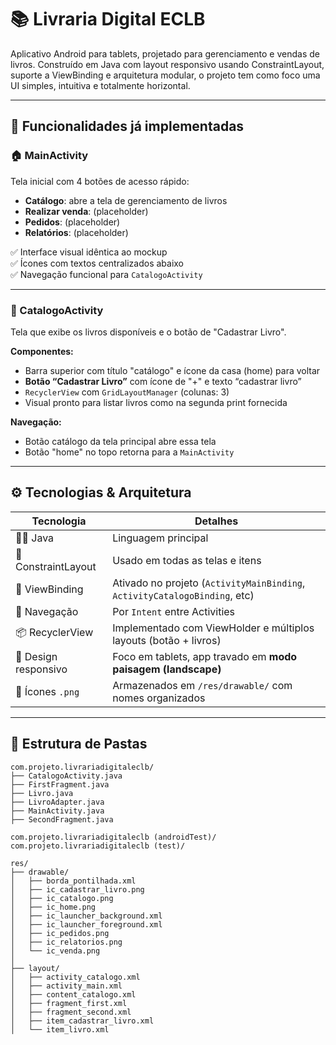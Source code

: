 # 📚 Livraria Digital ECLB

Aplicativo Android para tablets, projetado para gerenciamento e vendas de livros. Construído em Java com layout responsivo usando ConstraintLayout, suporte a ViewBinding e arquitetura modular, o projeto tem como foco uma UI simples, intuitiva e totalmente horizontal.

---

## 📌 Funcionalidades já implementadas

### 🏠 MainActivity
Tela inicial com 4 botões de acesso rápido:

- **Catálogo**: abre a tela de gerenciamento de livros
- **Realizar venda**: (placeholder)
- **Pedidos**: (placeholder)
- **Relatórios**: (placeholder)

✅ Interface visual idêntica ao mockup  
✅ Ícones com textos centralizados abaixo  
✅ Navegação funcional para `CatalogoActivity`  

---

### 📘 CatalogoActivity

Tela que exibe os livros disponíveis e o botão de "Cadastrar Livro".

**Componentes:**
- Barra superior com título "catálogo" e ícone da casa (home) para voltar
- **Botão “Cadastrar Livro”** com ícone de "+" e texto “cadastrar livro”
- `RecyclerView` com `GridLayoutManager` (colunas: 3)
- Visual pronto para listar livros como na segunda print fornecida

**Navegação:**
- Botão catálogo da tela principal abre essa tela
- Botão "home" no topo retorna para a `MainActivity`

---

## ⚙️ Tecnologias & Arquitetura

| Tecnologia | Detalhes |
|------------|----------|
| 👨‍💻 Java | Linguagem principal |
| 🧱 ConstraintLayout | Usado em todas as telas e itens |
| 🧼 ViewBinding | Ativado no projeto (`ActivityMainBinding`, `ActivityCatalogoBinding`, etc) |
| 🧭 Navegação | Por `Intent` entre Activities |
| 📦 RecyclerView | Implementado com ViewHolder e múltiplos layouts (botão + livros) |
| 💅 Design responsivo | Foco em tablets, app travado em **modo paisagem (landscape)** |
| 🎨 Ícones `.png` | Armazenados em `/res/drawable/` com nomes organizados |

---

## 📁 Estrutura de Pastas

```
com.projeto.livrariadigitaleclb/
├── CatalogoActivity.java
├── FirstFragment.java
├── Livro.java
├── LivroAdapter.java
├── MainActivity.java
├── SecondFragment.java

com.projeto.livrariadigitaleclb (androidTest)/
com.projeto.livrariadigitaleclb (test)/

res/
├── drawable/
│   ├── borda_pontilhada.xml
│   ├── ic_cadastrar_livro.png
│   ├── ic_catalogo.png
│   ├── ic_home.png
│   ├── ic_launcher_background.xml
│   ├── ic_launcher_foreground.xml
│   ├── ic_pedidos.png
│   ├── ic_relatorios.png
│   └── ic_venda.png
│
├── layout/
│   ├── activity_catalogo.xml
│   ├── activity_main.xml
│   ├── content_catalogo.xml
│   ├── fragment_first.xml
│   ├── fragment_second.xml
│   ├── item_cadastrar_livro.xml
│   └── item_livro.xml

```


